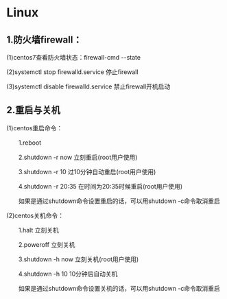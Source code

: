# Linux

## 1.防火墙firewall：

(1)centos7查看防火墙状态：firewall-cmd --state

(2)systemctl stop firewalld.service  停止firewall

(3)systemctl disable firewalld.service  禁止firewall开机启动

## 2.重启与关机

(1)centos重启命令：

　　1.reboot
  
　　2.shutdown -r now 立刻重启(root用户使用)
  
　　3.shutdown -r 10 过10分钟自动重启(root用户使用)
  
　　4.shutdown -r 20:35 在时间为20:35时候重启(root用户使用)
  
　　如果是通过shutdown命令设置重启的话，可以用shutdown -c命令取消重启

(2)centos关机命令：

　　1.halt 立刻关机
  
　　2.poweroff 立刻关机
  
　　3.shutdown -h now 立刻关机(root用户使用)
  
　　4.shutdown -h 10 10分钟后自动关机
  
　　如果是通过shutdown命令设置关机的话，可以用shutdown -c命令取消重启
